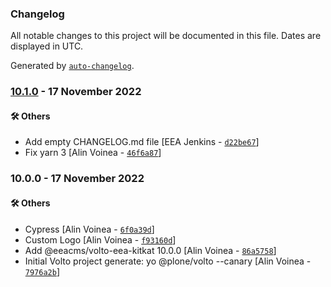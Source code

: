 ### Changelog

All notable changes to this project will be documented in this file. Dates are displayed in UTC.

Generated by [`auto-changelog`](https://github.com/CookPete/auto-changelog).

### [10.1.0](https://github.com/eea/demo-kitkat-frontend/compare/10.0.0...10.1.0) - 17 November 2022

#### :hammer_and_wrench: Others

- Add empty CHANGELOG.md file [EEA Jenkins - [`d22be67`](https://github.com/eea/demo-kitkat-frontend/commit/d22be6736ea5df3318f2777fceb3b809fe41c397)]
- Fix yarn 3 [Alin Voinea - [`46f6a87`](https://github.com/eea/demo-kitkat-frontend/commit/46f6a871df9bf4f0eaa0e54748dd6dc133e4cc51)]
### 10.0.0 - 17 November 2022

#### :hammer_and_wrench: Others

- Cypress [Alin Voinea - [`6f0a39d`](https://github.com/eea/demo-kitkat-frontend/commit/6f0a39d6e61732da54183537b67859f04910fa07)]
- Custom Logo [Alin Voinea - [`f93160d`](https://github.com/eea/demo-kitkat-frontend/commit/f93160df41b406973f6e4348eed88950a3ba2906)]
- Add @eeacms/volto-eea-kitkat 10.0.0 [Alin Voinea - [`86a5758`](https://github.com/eea/demo-kitkat-frontend/commit/86a575889efea0c194b8619a0ef56edeec6b632b)]
- Initial Volto project generate: yo @plone/volto --canary [Alin Voinea - [`7976a2b`](https://github.com/eea/demo-kitkat-frontend/commit/7976a2b53f83f9d96133cd29323ff4e8d212d184)]
